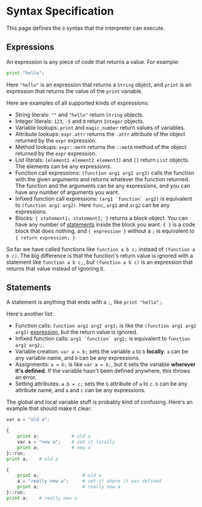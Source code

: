 # Syntax Specification

This page defines the `ö` syntax that the interpreter can execute.

## Expressions

An expression is any piece of code that returns a value. For example:

```python
print "hello";
```

Here `"hello"` is an expression that returns a `String` object, and `print` is
an expression that returns the value of the `print` variable.

Here are examples of all supported kinds of expressions:

- String literals: `""` and `"hello"` return `String` objects.
- Integer literals: `123`, `-5` and `0` return `Integer` objects.
- Variable lookups: `print` and `magic_number` return values of variables.
- Attribute lookups: `expr.attr` returns the `.attr` attribute of the object
  returned by the `expr` expression.
- Method lookups: `expr::meth` returns the `::meth` method of the object
  returned by the `expr` expression.
- List literals: `[element1 element2 element3]` and `[]` return `List` objects.
  The elements can be any expressions.
- Function call expressions: `(function arg1 arg2 arg3)` calls the function
  with the given arguments and returns whatever the function returned. The
  function and the arguments can be any expressions, and you can have any
  number of arguments you want.
- Infixed function call expressions: ``(arg1 `function` arg2)`` is equivalent
  to `(function arg1 arg2)`. Here `func`, `arg1` and `arg2` can be any
  expressions.
- Blocks: `{ statement1; statement2; }` returns a block object. You can have
  any number of [statements](#statements) inside the block you want. `{ }` is a
  code block that does nothing, and `{ expression }` without a `;` is
  equivalent to `{ return expression; }`.

So far we have called functions like `function a b c;` instead of
`(function a b c)`. The big difference is that the function's return value is
ignored with a statement like `function a b c;`, but `(function a b c)` is an
expression that returns that value instead of ignoring it.

## Statements

A statement is anything that ends with a `;`, like `print "hello";`.

Here's another list:

- Function calls: `function arg1 arg2 arg3;` is like the
  `(function arg1 arg2 arg3)` [expression](#expressions), but the return value
  is ignored.
- Infixed function calls: ``arg1 `function` arg2;`` is equivalent to
  `function arg1 arg2;`.
- Variable creation: `var a = b;` sets the variable `a` to `b` **locally**.
  `a` can be any variable name, and `b` can be any expressions.
- Assignments: `a = b;` is like `var a = b;`, but it sets the variable
  **wherever it's defined**. If the variable hasn't been defined anywhere,
  this throws an error.
- Setting attributes: `a.b = c;` sets the `b` attribute of `a` to `c`. `b` can
  be any attribute name, and `a` and `c` can be any expressions.

The global and local variable stuff is probably kind of confusing. Here's an
example that should make it clear:

```python
var a = "old a";

{
    print a;            # old a
    var a = "new a";    # set it locally
    print a;            # new a
}::run;
print a;    # old a

{
    print a;                # old a
    a = "really new a";     # set it where it was defined
    print a;                # really new a
}::run;
print a;    # really new a
```
